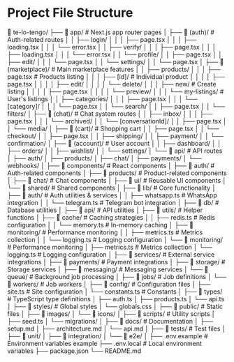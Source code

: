 # Project File Structure

📁 te-lo-tengo/
├── 📁 app/                      # Next.js app router pages
│   ├── 📁 (auth)/              # Auth-related routes
│   │   ├── login/
│   │   │   ├── page.tsx
│   │   │   ├── loading.tsx
│   │   │   └── error.tsx
│   │   ├── verify/
│   │   │   ├── page.tsx
│   │   │   ├── loading.tsx
│   │   │   └── error.tsx
│   │   └── profile/
│   │       ├── page.tsx
│   │       ├── edit/
│   │       │   └── page.tsx
│   │       └── settings/
│   │           └── page.tsx
│   ├── 📁 (marketplace)/       # Main marketplace features
│   │   ├── products/
│   │   │   ├── page.tsx        # Products listing
│   │   │   ├── [id]/           # Individual product
│   │   │   │   ├── page.tsx
│   │   │   │   ├── edit/
│   │   │   │   └── delete/
│   │   │   ├── new/           # Create listing
│   │   │   │   ├── page.tsx
│   │   │   │   └── preview/
│   │   │   └── my-listings/   # User's listings
│   │   ├── categories/
│   │   │   ├── page.tsx
│   │   │   └── [category]/
│   │   │       └── page.tsx
│   │   └── search/
│   │       ├── page.tsx
│   │       └── filters/
│   ├── 📁 (chat)/              # Chat system routes
│   │   ├── inbox/
│   │   │   ├── page.tsx
│   │   │   └── archived/
│   │   └── [conversationId]/
│   │       ├── page.tsx
│   │       └── media/
│   ├── 📁 (cart)/             # Shopping cart
│   │   ├── page.tsx
│   │   └── checkout/
│   │       ├── page.tsx
│   │       ├── shipping/
│   │       ├── payment/
│   │       └── confirmation/
│   ├── 📁 (account)/          # User account
│   │   ├── dashboard/
│   │   ├── orders/
│   │   ├── wishlist/
│   │   └── settings/
│   └── 📁 api/                 # API routes
│       ├── auth/
│       ├── products/
│       ├── chat/
│       ├── payments/
│       └── webhooks/
│
├── 📁 components/              # React components
│   ├── 📁 auth/               # Auth-related components
│   ├── 📁 products/           # Product-related components
│   ├── 📁 chat/               # Chat components
│   ├── 📁 ui/                 # Reusable UI components
│   └── 📁 shared/             # Shared components
│
├── 📁 lib/                    # Core functionality
│   ├── 📁 auth/               # Auth utilities & services
│   │   ├── whatsapp.ts       # WhatsApp integration
│   │   └── telegram.ts       # Telegram bot integration
│   ├── 📁 db/                # Database utilities
│   ├── 📁 api/               # API utilities
│   ├── 📁 utils/             # Helper functions
│   ├── 📁 cache/           # Caching strategies
│   │   ├── redis.ts       # Redis configuration
│   │   └── memory.ts      # In-memory caching
│   ├── 📁 monitoring/     # Performance monitoring
│   │   ├── metrics.ts    # Metrics collection
│   │   └── logging.ts    # Logging configuration
│   └── 📁 monitoring/     # Performance monitoring
│       ├── metrics.ts    # Metrics collection
│       └── logging.ts    # Logging configuration
│
├── 📁 services/               # External service integrations
│   ├── 📁 payments/          # Payment integrations
│   ├── 📁 storage/           # Storage services
│   ├── 📁 messaging/         # Messaging services
│   └── 📁 queue/          # Background job processing
│       ├── 📁 jobs/         # Job definitions
│       └── 📁 workers/      # Job workers
│
├── 📁 config/                # Configuration files
│   ├── site.ts              # Site configuration
│   └── constants.ts         # Constants
│
├── 📁 types/                 # TypeScript type definitions
│   ├── auth.ts
│   ├── products.ts
│   └── api.ts
│
├── 📁 styles/                # Global styles
│   └── globals.css
│
├── 📁 public/                # Static files
│   ├── 📁 images/
│   └── 📁 icons/
│
├── 📁 scripts/               # Utility scripts
│   ├── seed.ts
│   └── migrations/
│
├── 📁 docs/                  # Documentation
│   ├── setup.md
│   ├── architecture.md
│   └── api.md
│
├── 📁 tests/                 # Test files
│   ├── 📁 unit/
│   ├── 📁 integration/
│   └── 📁 e2e/
│
├── .env.example             # Environment variables example
├── .env.local              # Local environment variables
├── package.json
└── README.md 